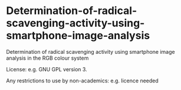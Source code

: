 # Determination-of-radical-scavenging-activity-using-smartphone-image-analysis
Determination of radical scavenging activity using smartphone image analysis in the RGB colour system

License: e.g. GNU GPL version 3.

Any restrictions to use by non-academics: e.g. licence needed
